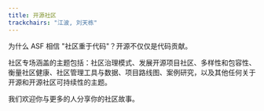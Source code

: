 ```yaml
---
title: 开源社区
trackchairs: "江波, 刘天栋"
---
```



为什么 ASF 相信 "社区重于代码"？开源不仅仅是代码贡献。

社区专场涵盖的主题包括：社区治理模式、发展开源项目社区、多样性和包容性、衡量社区健康、社区管理工具与数据、项目路线图、案例研究，以及其他任何关于开源和开源社区可持续性的主题。

我们欢迎你与更多的人分享你的社区故事。
